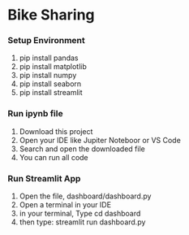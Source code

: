 # Bike Sharing

### Setup Environment

1. pip install pandas
2. pip install matplotlib
3. pip install numpy
4. pip install seaborn
5. pip install streamlit

### Run ipynb file

1. Download this project
2. Open your IDE like Jupiter Noteboor or VS Code
3. Search and open the downloaded file
4. You can run all code

### Run Streamlit App

1. Open the file, dashboard/dashboard.py
2. Open a terminal in your IDE
3. in your terminal, Type cd dashboard
4. then type: streamlit run dashboard.py

